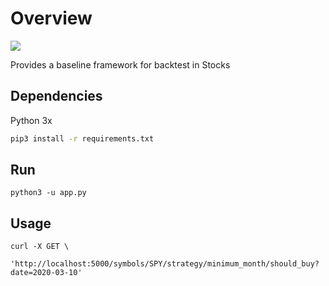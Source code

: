 # Overview
![](https://travis-ci.com/javi830810/strategy.svg?branch=master)

Provides a baseline framework for backtest in Stocks

## Dependencies
Python 3x

```bash
pip3 install -r requirements.txt
```

## Run

```
python3 -u app.py
```


## Usage

```
curl -X GET \
  'http://localhost:5000/symbols/SPY/strategy/minimum_month/should_buy?date=2020-03-10'
```
